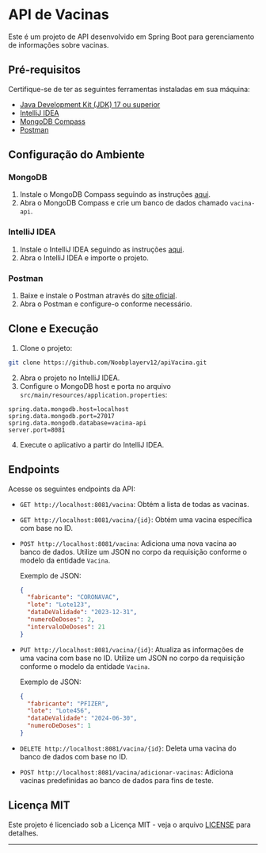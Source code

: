 # API de Vacinas

Este é um projeto de API desenvolvido em Spring Boot para gerenciamento de informações sobre vacinas.

## Pré-requisitos

Certifique-se de ter as seguintes ferramentas instaladas em sua máquina:

- [Java Development Kit (JDK) 17 ou superior](https://www.oracle.com/java/technologies/javase-downloads.html)
- [IntelliJ IDEA](https://www.jetbrains.com/idea/download/)
- [MongoDB Compass](https://www.mongodb.com/try/download/compass)
- [Postman](https://www.postman.com/downloads/)

## Configuração do Ambiente

### MongoDB

1. Instale o MongoDB Compass seguindo as instruções [aqui](https://docs.mongodb.com/compass/current/install/).
2. Abra o MongoDB Compass e crie um banco de dados chamado `vacina-api`.

### IntelliJ IDEA

1. Instale o IntelliJ IDEA seguindo as instruções [aqui](https://www.jetbrains.com/idea/download/).
2. Abra o IntelliJ IDEA e importe o projeto.

### Postman

1. Baixe e instale o Postman através do [site oficial](https://www.postman.com/downloads/).
2. Abra o Postman e configure-o conforme necessário.

## Clone e Execução

1. Clone o projeto:

```bash
git clone https://github.com/Noobplayerv12/apiVacina.git
```

2. Abra o projeto no IntelliJ IDEA.
3. Configure o MongoDB host e porta no arquivo `src/main/resources/application.properties`:

```properties
spring.data.mongodb.host=localhost
spring.data.mongodb.port=27017
spring.data.mongodb.database=vacina-api
server.port=8081
```

4. Execute o aplicativo a partir do IntelliJ IDEA.

## Endpoints

Acesse os seguintes endpoints da API:

- `GET http://localhost:8081/vacina`: Obtém a lista de todas as vacinas.
- `GET http://localhost:8081/vacina/{id}`: Obtém uma vacina específica com base no ID.
- `POST http://localhost:8081/vacina`: Adiciona uma nova vacina ao banco de dados. Utilize um JSON no corpo da requisição conforme o modelo da entidade `Vacina`.

  Exemplo de JSON:
  ```json
  {
    "fabricante": "CORONAVAC",
    "lote": "Lote123",
    "dataDeValidade": "2023-12-31",
    "numeroDeDoses": 2,
    "intervaloDeDoses": 21
  }
  ```

- `PUT http://localhost:8081/vacina/{id}`: Atualiza as informações de uma vacina com base no ID. Utilize um JSON no corpo da requisição conforme o modelo da entidade `Vacina`.

  Exemplo de JSON:
  ```json
  {
    "fabricante": "PFIZER",
    "lote": "Lote456",
    "dataDeValidade": "2024-06-30",
    "numeroDeDoses": 1
  }
  ```

- `DELETE http://localhost:8081/vacina/{id}`: Deleta uma vacina do banco de dados com base no ID.
- `POST http://localhost:8081/vacina/adicionar-vacinas`: Adiciona vacinas predefinidas ao banco de dados para fins de teste.

## Licença MIT

Este projeto é licenciado sob a Licença MIT - veja o arquivo [LICENSE](LICENSE) para detalhes.

---
